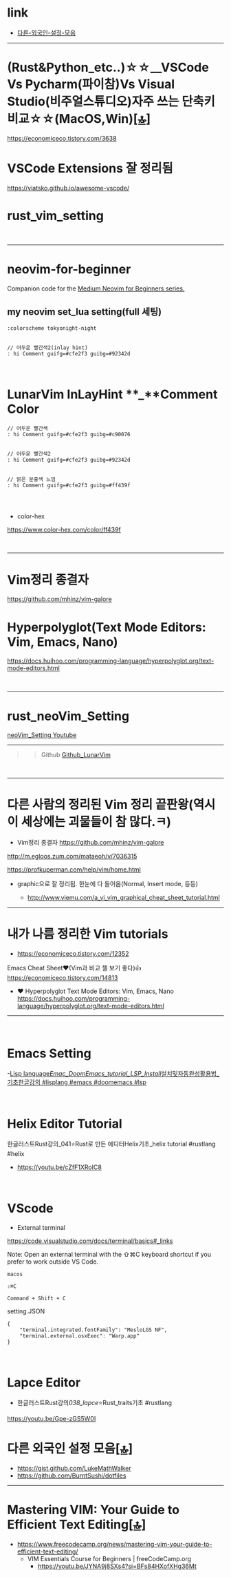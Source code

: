 # link

- [다른-외국인-설정-모음](#다른-외국인-설정-모음)

<hr>

# (Rust&Python_etc..)☆☆__VSCode Vs Pycharm(파이참)Vs Visual Studio(비주얼스튜디오)자주 쓰는 단축키 비교☆☆(MacOS,Win)[[🔝]](#link)

https://economiceco.tistory.com/3638

# VSCode Extensions 잘 정리됨

https://viatsko.github.io/awesome-vscode/

# rust_vim_setting

<br>

<hr>

# neovim-for-beginner

Companion code for the [Medium Neovim for Beginners series.](https://alpha2phi.medium.com/learn-neovim-the-practical-way-8818fcf4830f#545a)


## my neovim set_lua setting(full 세팅)

```
:colorscheme tokyonight-night


// 어두운 빨간색2(inlay hint)
: hi Comment guifg=#cfe2f3 guibg=#92342d
```

<br>

# LunarVim InLayHint **\_**Comment Color

```
// 어두운 빨간색
: hi Comment guifg=#cfe2f3 guibg=#c90076


// 어두운 빨간색2
: hi Comment guifg=#cfe2f3 guibg=#92342d


// 밝은 분홍색 느낌
: hi Comment guifg=#cfe2f3 guibg=#ff439f




```

- color-hex

https://www.color-hex.com/color/ff439f

<br>

<hr>

# Vim정리 종결자

https://github.com/mhinz/vim-galore

# Hyperpolyglot(Text Mode Editors: Vim, Emacs, Nano)

https://docs.huihoo.com/programming-language/hyperpolyglot.org/text-mode-editors.html

<br>

<hr>

# rust_neoVim_Setting

[neoVim_Setting Youtube](https://www.youtube.com/watch?v=ctH-a-1eUME&list=PLhoH5vyxr6Qq41NFL4GvhFp-WLd5xzIzZ)

<hr>

> > Github
> > [Github_LunarVim](https://github.com/LunarVim/Neovim-from-scratch)

<br>

<hr>

# 다른 사람의 정리된 Vim 정리 끝판왕(역시 이 세상에는 괴물들이 참 많다.ㅋ)

- Vim정리 종결자 https://github.com/mhinz/vim-galore

http://m.egloos.zum.com/mataeoh/v/7036315

https://profkuperman.com/help/vim/home.html

- graphic으로 잘 정리됨. 한눈에 다 들어옴(Normal, Insert mode, 등등)

  - http://www.viemu.com/a_vi_vim_graphical_cheat_sheet_tutorial.html

<hr>

# 내가 나름 정리한 Vim tutorials

- https://economiceco.tistory.com/12352

Emacs Cheat Sheet❤️(Vim과 비교 젤 보기 좋다)👍
https://economiceco.tistory.com/14813

- ❤️ Hyperpolyglot
Text Mode Editors: Vim, Emacs, Nano
https://docs.huihoo.com/programming-language/hyperpolyglot.org/text-mode-editors.html

<hr>

<br>

# Emacs Setting

-[Lisp language*Emac_DoomEmacs_tutorial_LSP_Install*설치및자동완성활용법\_기초한글강의 #lisplang #emacs #doomemacs #lsp](https://youtu.be/xngl_-994Yg)

<br>

# Helix Editor Tutorial

한글러스트Rust강의\_041⭐️Rust로 만든 에디터Helix기초\_helix tutorial #rustlang #helix

- https://youtu.be/cZfF1XRoIC8

<br>

# VScode

- External terminal

https://code.visualstudio.com/docs/terminal/basics#_links

Note: Open an external terminal with the ⇧⌘C keyboard shortcut if you prefer to work outside VS Code.

```
macos

⇧⌘C

Command + Shift + C
```

setting.JSON

```
{
    "terminal.integrated.fontFamily": "MesloLGS NF",
    "terminal.external.osxExec": "Warp.app"
}
```

<br>

# Lapce Editor

- 한글러스트Rust강의*038_lapce*⭐️Rust_traits기초 #rustlang

https://youtu.be/Gpe-zGS5W0I

# 다른 외국인 설정 모음[[🔝]](#link)
- https://gist.github.com/LukeMathWalker
- https://github.com/BurntSushi/dotfiles

<hr>

# Mastering VIM: Your Guide to Efficient Text Editing[[🔝]](#link)

- https://www.freecodecamp.org/news/mastering-vim-your-guide-to-efficient-text-editing/
  - VIM Essentials Course for Beginners | freeCodeCamp.org
    - https://youtu.be/JYNA9j8SXs4?si=BFs84HXofXHg36Mt
